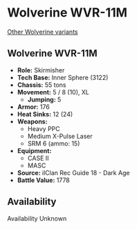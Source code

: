 # Wolverine WVR-11M

[Other Wolverine variants](../wolverine.md)

## Wolverine WVR-11M
- **Role:** Skirmisher
- **Tech Base:** Inner Sphere (3122)
- **Chassis:** 55 tons
- **Movement:** 5 / 8 (10), XL
  - **Jumping:** 5
- **Armor:** 176
- **Heat Sinks:** 12 (24)
- **Weapons:**
  - Heavy PPC
  - Medium X-Pulse Laser
  - SRM 6 (ammo: 15)
- **Equipment:**
  - CASE II
  - MASC
- **Source:** ilClan Rec Guide 18 - Dark Age
- **Battle Value:** 1778

## Availability

Availability Unknown

